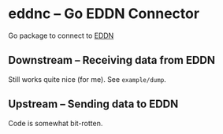 # eddnc – Go EDDN Connector

Go package to connect to [EDDN](https://eddn.edcd.io/)

## Downstream – Receiving data from EDDN
Still works quite nice (for me). See ```example/dump```.

## Upstream – Sending data to EDDN
Code is somewhat bit-rotten.
